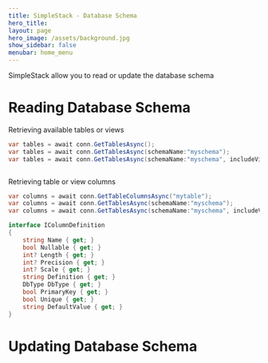 ```yaml
---
title: SimpleStack - Database Schema
hero_title:
layout: page
hero_image: /assets/background.jpg
show_sidebar: false
menubar: home_menu
---
```


SimpleStack allow you to read or update the database schema
# Reading Database Schema
Retrieving available tables or views
```csharp
var tables = await conn.GetTablesAsync();
var tables = await conn.GetTablesAsync(schemaName:"myschema");
var tables = await conn.GetTablesAsync(schemaName:"myschema", includeViews:true);



```

Retrieving table or view columns
```csharp
var columns = await conn.GetTableColumnsAsync("mytable");
var columns = await conn.GetTablesAsync(schemaName:"myschema");
var columns = await conn.GetTablesAsync(schemaName:"myschema", includeViews:true);

interface IColumnDefinition
{
    string Name { get; }
    bool Nullable { get; }
    int? Length { get; }
    int? Precision { get; }
    int? Scale { get; }
    string Definition { get; }
    DbType DbType { get; }
    bool PrimaryKey { get; }
    bool Unique { get; }
    string DefaultValue { get; }
}
```

# Updating Database Schema
```csharp

```